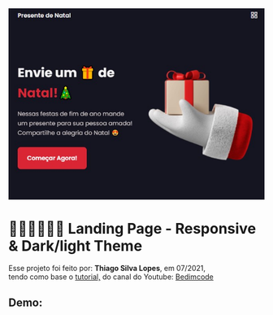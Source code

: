 <!---->
<div align="center">
<img src="./ReadMeFiles/app.jpg" align="center">
</div>

# 🎅🏼🎁🤶🏼🎄 Landing Page - Responsive & Dark/light Theme

<p>Esse projeto foi feito por: <strong>Thiago Silva Lopes</strong>, em 07/2021,</br>
tendo como base o <a href="https://www.youtube.com/watch?v=RTIueV7zERY&t=28s" target="_blank">tutorial,</a>
do canal do Youtube: <a href="https://www.youtube.com/channel/UCgkDs77BoEhMIgRUB4MKrtQ" target="_blank">
Bedimcode</a></p>

## Demo:
